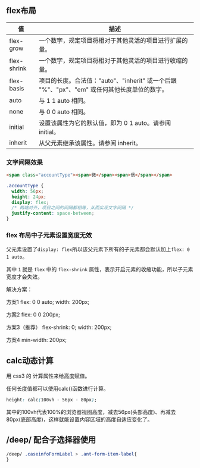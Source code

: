 ## flex布局
值        |描述
----------|----------
flex-grow|一个数字，规定项目将相对于其他灵活的项目进行扩展的量。
flex-shrink|一个数字，规定项目将相对于其他灵活的项目进行收缩的量。
flex-basis|项目的长度。合法值："auto"、"inherit" 或一个后跟 "%"、"px"、"em" 或任何其他长度单位的数字。
auto|与 1 1 auto 相同。
none|与 0 0 auto 相同。
initial|设置该属性为它的默认值，即为 0 1 auto。请参阅 initial。
inherit|从父元素继承该属性。请参阅 inherit。
### 文字间隔效果
```html
<span class="accountType"><span>微</span><span>信</span></span>
```
```css
.accountType {
  width: 56px;
  height: 24px;
  display: flex;
  /* 两端对齐，项目之间的间隔都相等，从而实现文字间隔 */
  justify-content: space-between;
}
```
### flex 布局中子元素设置宽度无效
父元素设置了`display: flex`所以该父元素下所有的子元素都会默认加上`flex: 0 1 auto`。

其中 `1` 就是 `flex` 中的 `flex-shrink` 属性，表示开启元素的收缩功能，所以子元素宽度才会失效。

解决方案：

方案1
flex: 0 0 auto;
width: 200px;

方案2
flex: 0 0 200px;

方案3（推荐）
flex-shrink: 0;
width: 200px;

方案4
min-width: 200px;

## calc动态计算
用 css3 的 计算属性来给高度赋值。

任何长度值都可以使用calc()函数进行计算。

```css
height: calc(100vh - 56px - 80px);
```
其中的100vh代表100%的浏览器视图高度，减去56px(头部高度)、再减去80px(底部高度)，这样就能设置内容区域的高度自适应变化了。

## /deep/ 配合子选择器使用
```css
/deep/ .caseinfoFormLabel > .ant-form-item-label{
}
```